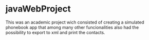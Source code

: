 # javaWebProject

This was an academic project wich consisted of creating a simulated phonebook app that  among many other funcionalities also had the possibility to export to xml and print the contacts.
